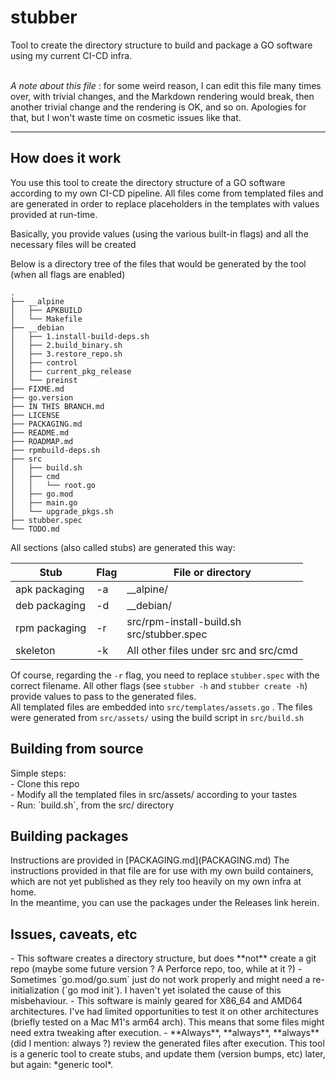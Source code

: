 <H1>stubber</H1>

Tool to create the directory structure to build and package a GO software using my current CI-CD infra.
<br><br>

*A note about this file* : for some weird reason, I can edit this file many times over, with trivial changes, and the Markdown rendering would break, then another trivial change and the rendering is OK, and so on. Apologies for that, but I won't waste time on cosmetic issues like that.
____

<H2>How does it work</H2>
You use this tool to create the directory structure of a GO software according to my own CI-CD pipeline.
All files come from templated files and are generated in order to replace placeholders in the templates with values provided at run-time.

Basically, you provide values (using the various built-in flags) and all the necessary files will be created

Below is a directory tree of the files that would be generated by the tool (when all flags are enabled)
```
.
├── __alpine
│   ├── APKBUILD
│   └── Makefile
├── __debian
│   ├── 1.install-build-deps.sh
│   ├── 2.build_binary.sh
│   ├── 3.restore_repo.sh
│   ├── control
│   ├── current_pkg_release
│   └── preinst
├── FIXME.md
├── go.version
├── IN THIS BRANCH.md
├── LICENSE
├── PACKAGING.md
├── README.md
├── ROADMAP.md
├── rpmbuild-deps.sh
├── src
│   ├── build.sh
│   ├── cmd
│   │   └── root.go
│   ├── go.mod
│   ├── main.go
│   └── upgrade_pkgs.sh
├── stubber.spec
└── TODO.md
```

All sections (also called stubs) are generated this way:

| Stub          | Flag | File or directory                             |
|---------------|------|-----------------------------------------------|
| apk packaging | -a   | __alpine/                                     |
| deb packaging | -d   | __debian/                                     |
| rpm packaging | -r   | src/rpm-install-build.sh<br/>src/stubber.spec |
| skeleton      | -k   | All other files under src and src/cmd         |

Of course, regarding the `-r` flag, you need to replace `stubber.spec` with the correct filename. All other flags (see `stubber -h` and `stubber create -h`) provide values to pass to the generated files.<br>
All templated files are embedded into `src/templates/assets.go` . The files were generated from `src/assets/` using the build script in `src/build.sh`

<H2>Building from source</H2>
Simple steps:<br>
- Clone this repo<br>
- Modify all the templated files in src/assets/ according to your tastes<br>
- Run: `build.sh`, from the src/ directory<br>

<H2>Building packages</H2>
Instructions are provided in [PACKAGING.md](PACKAGING.md)
The instructions provided in that file are for use with my own build containers, which are not yet published as they rely too heavily on my own infra at home.<br>
In the meantime, you can use the packages under the Releases link herein.

<H2>Issues, caveats, etc</H2>
- This software creates a directory structure, but does **not** create a git repo (maybe some future version ? A Perforce repo, too, while at it ?)
- Sometimes `go.mod/go.sum` just do not work properly and might need a re-initialization (`go mod init`). I haven't yet isolated the cause of this misbehaviour.
- This software is mainly geared for X86_64 and AMD64 architectures. I've had limited opportunities to test it on other architectures (briefly tested on a Mac M1's arm64 arch). This means that some files might need extra tweaking after execution.
- **Always**, **always**, **always** (did I mention: always ?) review the generated files after execution. This tool is a generic tool to create stubs, and update them (version bumps, etc) later, but again: *generic tool*.